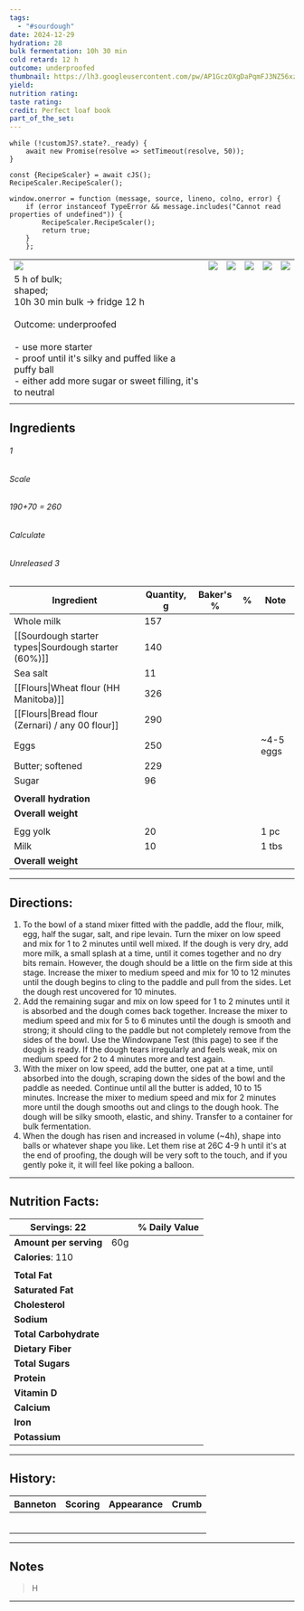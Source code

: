 ```yaml
---
tags:
  - "#sourdough"
date: 2024-12-29
hydration: 28
bulk fermentation: 10h 30 min
cold retard: 12 h
outcome: underproofed
thumbnail: https://lh3.googleusercontent.com/pw/AP1GczOXgDaPqmFJ3NZ56xz1FBPRS1G2xr6WsYQe--9j1UoG-fwPH8dg8z34zbRnv8d37a_rIGDbN4cDc1rD10CIO23uF96i9RXXqeb0iFO2V7s9NWL3kfjoNv2Xf6QaEcRLmNY4sQN0-S-wY8lq07GH1d9f=w643-h858-s-no-gm?authuser=0
yield: 
nutrition rating: 
taste rating: 
credit: Perfect loaf book
part_of_the_set:
---
```

```dataviewjs
while (!customJS?.state?._ready) { 
	await new Promise(resolve => setTimeout(resolve, 50)); 
} 

const {RecipeScaler} = await cJS();
RecipeScaler.RecipeScaler();

window.onerror = function (message, source, lineno, colno, error) {
	if (error instanceof TypeError && message.includes("Cannot read properties of undefined")) {
		RecipeScaler.RecipeScaler();
		return true;
	}
    };
```

|                                                                                                                                                                                                                                        |                                                                                                                                                                                                                                      |                                                                                                                                                                                                                                     |                                                                                                                                                                                                                                     |                                                                                                                                                                                                                                     |                                                                                                                                                                                                                                     |
| -------------------------------------------------------------------------------------------------------------------------------------------------------------------------------------------------------------------------------------- | ------------------------------------------------------------------------------------------------------------------------------------------------------------------------------------------------------------------------------------ | ----------------------------------------------------------------------------------------------------------------------------------------------------------------------------------------------------------------------------------- | ----------------------------------------------------------------------------------------------------------------------------------------------------------------------------------------------------------------------------------- | ----------------------------------------------------------------------------------------------------------------------------------------------------------------------------------------------------------------------------------- | ----------------------------------------------------------------------------------------------------------------------------------------------------------------------------------------------------------------------------------- |
| ![](https://lh3.googleusercontent.com/pw/AP1GczPPNMjwJS0VKEUFJXcGpr8z6KDsM3pxtv6BzkqMYTzbxsFnrXYeC0ABJHKDa92VlixHGkbyUaoX1LUNd_elJTmCG9dQ6LAbr8m170jMESIxKiosn514Eb2x_yfNJScWEwpnCyIGcuaXC5yrIJwxq5MY=w1145-h858-s-no-gm?authuser=0)   | ![](https://lh3.googleusercontent.com/pw/AP1GczMg5gbSYqKaVkEwgLLVSiHf4zufrffZ3yfjbW-J8MAvfq6aXXXrPqAHv_uRvaF2ugbXGR0I18rnKzGoC5lGvoTXSlyRxO9KVrhird9LeUhrkGMY8JygeoD94DnTYBSj6M4CvtnSYWW_9MW8juZsNTKY=w1145-h858-s-no-gm?authuser=0) | ![](https://lh3.googleusercontent.com/pw/AP1GczOoemW-1_QUa5R_KOOszdNOeNVRJHOu-jHgTr3-VIgTLYtjGsm06O8UrNzcM2i3qE1B2AUFrvTNNCg-U5tQc8PfFEOF5zEiudBNvRs3t8PXHqmhhJ7NbjZeqvLAhCV-xB9HqB8gm1GBwZQTMAQsvMSU=w643-h858-s-no-gm?authuser=0) | ![](https://lh3.googleusercontent.com/pw/AP1GczMqFVJMgMu3vcMYgw7s_K7tz5sUUUoWX4xym8u-TfZi5HBaGDH0ZL7WI6B7SML4qQshE84VGLRt0uX6o03CjiugEdMm6_RA0VBrjIiFJYn1LJVkFiTVszl4Ig_r9PYdW4pzv_M3mZri_0zNQ_L77imA=w643-h858-s-no-gm?authuser=0) | ![](https://lh3.googleusercontent.com/pw/AP1GczMx3leH99dErHpUrdJGr9466tqwZb329E8AOUNx3E_kRuboMqfUGPfMEBqbdw4HhHe7MHl0nc4wT8FxPU4l5sd0Ixk4YdhB-dsffz_8-ZOB1Xv_mdOlQRw0FDMk2GFr46IKCDg_HOj_DsC9b4ktkMHh=w643-h858-s-no-gm?authuser=0) | ![](https://lh3.googleusercontent.com/pw/AP1GczOXgDaPqmFJ3NZ56xz1FBPRS1G2xr6WsYQe--9j1UoG-fwPH8dg8z34zbRnv8d37a_rIGDbN4cDc1rD10CIO23uF96i9RXXqeb0iFO2V7s9NWL3kfjoNv2Xf6QaEcRLmNY4sQN0-S-wY8lq07GH1d9f=w643-h858-s-no-gm?authuser=0) |
| 5 h of bulk;<br>shaped;<br>10h 30 min bulk -> fridge 12 h<br><br>Outcome: underproofed<br><br>- use more starter<br>- proof until it's silky and puffed like a puffy ball<br>- either add more sugar or sweet filling, it's to neutral |                                                                                                                                                                                                                                      |                                                                                                                                                                                                                                     |                                                                                                                                                                                                                                     |                                                                                                                                                                                                                                     |                                                                                                                                                                                                                                     |
|                                                                                                                                                                                                                                        |                                                                                                                                                                                                                                      |                                                                                                                                                                                                                                     |                                                                                                                                                                                                                                     |                                                                                                                                                                                                                                     |                                                                                                                                                                                                                                     |


## Ingredients

###### 1
###### Scale
###### 190+70 = 260
###### Calculate
###### Unreleased 3

| Ingredient                                           | Quantity, g | Baker's % | %   | Note      |
| ---------------------------------------------------- | ----------- | --------- | --- | --------- |
| Whole milk                                           | 157         |           |     |           |
| [[Sourdough starter types\|Sourdough starter (60%)]] | 140         |           |     |           |
| Sea salt                                             | 11          |           |     |           |
| [[Flours\|Wheat flour (HH Manitoba)]]                | 326         |           |     |           |
| [[Flours\|Bread flour (Zernari) / any 00 flour]]     | 290         |           |     |           |
| Eggs                                                 | 250         |           |     | ~4-5 eggs |
| Butter; softened                                     | 229         |           |     |           |
| Sugar                                                | 96          |           |     |           |
|                                                      |             |           |     |           |
| **Overall hydration**                                |             |           |     |           |
| **Overall weight**                                   |             |           |     |           |
|                                                      |             |           |     |           |
| Egg yolk                                             | 20          |           |     | 1 pc      |
| Milk                                                 | 10          |           |     | 1 tbs     |
| **Overall weight**                                   |             |           |     |           |





---
## Directions:

1. To the bowl of a stand mixer fitted with the paddle, add the flour, milk, egg, half the sugar, salt, and ripe levain. Turn the mixer on low speed and  mix for 1 to 2 minutes until well mixed. If the dough is very dry,
add more milk, a small splash at a time, until it comes together and no dry bits remain. However, the dough should be a little on the firm side at this stage. Increase the mixer to medium speed and mix for 10 to 12 minutes until the dough begins to cling to the paddle and pull from the sides. Let the dough rest uncovered for 10 minutes.
2. Add the remaining sugar and mix on low speed for 1 to 2 minutes until it is absorbed and the dough comes back together. Increase the mixer to medium speed and mix for 5 to 6 minutes until the dough is smooth and strong; it should cling to the paddle but not completely remove from the sides of the bowl. Use the Windowpane Test (this page) to see if the dough is ready. If the dough tears irregularly and feels weak, mix on medium speed for 2 to 4 minutes more and test again.
3. With the mixer on low speed, add the butter, one pat at a time, until absorbed into the dough, scraping down the sides of the bowl and the paddle as needed. Continue until all the butter is added, 10 to 15 minutes. Increase the mixer to medium speed and mix for 2 minutes more until the dough smooths out and clings to the dough hook. The dough will be silky smooth, elastic, and shiny. Transfer to a container for bulk fermentation.
4. When the dough has risen and increased in volume (~4h), shape into balls or whatever shape you like. Let them rise at 26C 4-9 h until it's at the end of proofing,
the dough will be very soft to the touch, and if you gently poke it, it will feel like poking a balloon. 



---
## Nutrition Facts:

| **Servings:** 22       |       | % Daily Value |
| ---------------------- | ----- | ------------- |
| **Amount per serving** | 60g   |               |
| **Calories**: 110      |       |               |
|                        |       |               |
| **Total Fat**          |       |               |
| **Saturated Fat**      |       |               |
| **Cholesterol**        |       |               |
| **Sodium**             |       |               |
| **Total Carbohydrate** |       |               |
| **Dietary Fiber**      |       |               |
| **Total Sugars**       |       |               |
| **Protein**            |       |               |
| **Vitamin D**          |       |               |
| **Calcium**            |       |               |
| **Iron**               |       |               |
| **Potassium**          |       |               |

---
## History:

| Banneton                                                                                                                                                                                                                                                                                                                                                                                                                                                                                                       | Scoring                                                                                                                                                                                                                              | Appearance                                                                                                                                                                                                                           | Crumb                                                                                                                                                                                                                                |
| -------------------------------------------------------------------------------------------------------------------------------------------------------------------------------------------------------------------------------------------------------------------------------------------------------------------------------------------------------------------------------------------------------------------------------------------------------------------------------------------------------------- | ------------------------------------------------------------------------------------------------------------------------------------------------------------------------------------------------------------------------------------ | ------------------------------------------------------------------------------------------------------------------------------------------------------------------------------------------------------------------------------------ | ------------------------------------------------------------------------------------------------------------------------------------------------------------------------------------------------------------------------------------ |
|                                                                                                                                                                                                                                                                                                                                                                                                                                                                                                                |                                                                                                                                                                                                                                      |                                                                                                                                                                                                                                      |                                                                                                                                                                                                                                      |
|                                                                                                                                                                                                                                                                                                                                                                                                                                                                                                                |                                                                                                                                                                                                                                      |                                                                                                                                                                                                                                      |                                                                                                                                                                                                                                      |
|                                                                                                                                                                                                                                                                                                                                                                                                                                                                                                                |                                                                                                                                                                                                                                      |                                                                                                                                                                                                                                      |                                                                                                                                                                                                                                      |
|                                                                                                                                                                                                                                                                                                                                                                                                                                                                                                                |                                                                                                                                                                                                                                      |                                                                                                                                                                                                                                      |                                                                                                                                                                                                                                      |
|                                                                                                                                                                                                                                                                                                                                                                                                                                                                                                                |                                                                                                                                                                                                                                      |                                                                                                                                                                                                                                      |                                                                                                                                                                                                                                      |
|                                                                                                                                                                                                                                                                                                                                                                                                                                                                                                                |                                                                                                                                                                                                                                      |                                                                                                                                                                                                                                      |                                                                                                                                                                                                                                      |

---
## Notes

> H

---



